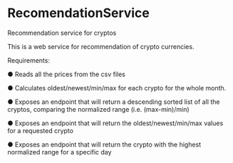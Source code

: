 # RecomendationService
Recommendation service for cryptos

This is a web service for recommendation of crypto currencies. 

Requirements:

● Reads all the prices from the csv files

● Calculates oldest/newest/min/max for each crypto for the whole month.

● Exposes an endpoint that will return a descending sorted list of all the cryptos,
comparing the normalized range (i.e. (max-min)/min)

● Exposes an endpoint that will return the oldest/newest/min/max values for a requested
crypto

● Exposes an endpoint that will return the crypto with the highest normalized range for a
specific day
